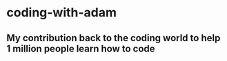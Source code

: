 # coding-with-adam
## My contribution back to the coding world to help 1 million people learn how to code
